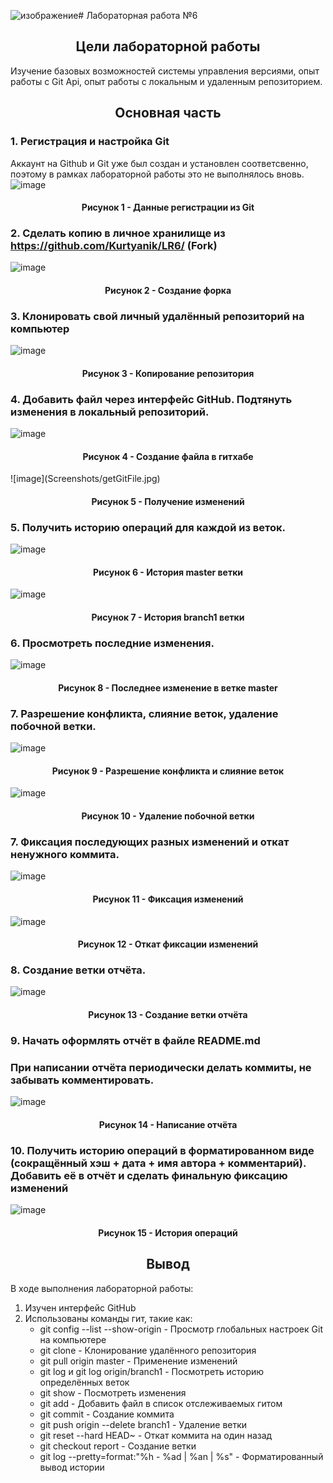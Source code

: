 ![изображение](https://github.com/mazlike/LR6/assets/95984075/83751bcf-f48e-49ad-baad-d9b6a2dc49bc)# Лабораторная работа №6

<h2 align="center"> Цели лабораторной работы</h2>
Изучение базовых возможностей системы
управления версиями, опыт работы с Git Api, опыт работы с локальным и
удаленным репозиторием.

<h2 align="center"> Основная часть</h2>

### 1. Регистрация и настройка  Git
Аккаунт на Github и Git уже был создан и установлен соответсвенно, поэтому в рамках лабораторной работы это не выполнялось вновь.
![image](Screenshots/registration.png)
<h4 align="center">Рисунок 1 - Данные регистрации из Git</h4>

### 2. Сделать копию в личное хранилище из https://github.com/Kurtyanik/LR6/ (Fork)

![image](Screenshots/createFork.png)
<h4 align="center">Рисунок 2 - Создание форка</h4>

### 3. Клонировать свой личный удалённый репозиторий на компьютер

![image](Screenshots/gitClone.png)
<h4 align="center">Рисунок 3 - Копирование репозитория</h4>

### 4. Добавить файл через интерфейс GitHub. Подтянуть изменения в локальный репозиторий.

![image](Screenshots/createFileGit.jpg)
<h4 align="center">Рисунок 4 - Создание файла в гитхабе</h4>
![image](Screenshots/getGitFile.jpg)
<h4 align="center">Рисунок 5 - Получение изменений</h4>

### 5. Получить историю операций для каждой из веток.

![image](Screenshots/checkMaster.jpg)
<h4 align="center">Рисунок 6 - История master ветки</h4>

![image](Screenshots/checkBranch1.jpg)
<h4 align="center">Рисунок 7 - История branch1 ветки</h4>

### 6. Просмотреть последние изменения.

![image](Screenshots/checkGitFileCommit.png)
<h4 align="center">Рисунок 8 - Последнее изменение в ветке master</h4>

### 7. Разрешение конфликта, слияние веток, удаление побочной ветки.

![image](Screenshots/noConflict.png)
<h4 align="center">Рисунок 9 - Разрешение конфликта и слияние веток</h4>

![image](Screenshots/deleteBranch.png)
<h4 align="center">Рисунок 10 - Удаление побочной ветки</h4>

### 7. Фиксация последующих разных изменений и откат ненужного коммита.

![image](Screenshots/diffrentCommits.png)
<h4 align="center">Рисунок 11 - Фиксация изменений</h4>

![image](Screenshots/otkatCommit.png)
<h4 align="center">Рисунок 12 - Откат фиксации изменений</h4>

### 8. Создание ветки отчёта.

![image](Screenshots/toReport.png)
<h4 align="center">Рисунок 13 - Создание ветки отчёта</h4>

### 9. Начать оформлять отчёт в файле README.md 
### При написании отчёта периодически делать коммиты, не забывать комментировать.

![image]()
<h4 align="center">Рисунок 14 - Написание отчёта</h4>

### 10. Получить историю операций в форматированном виде (сокращённый хэш + дата + имя автора + комментарий). Добавить её в отчёт и сделать финальную фиксацию изменений

![image](https://github.com/mazlike/LR6/assets/95984075/e4b1bb27-73d9-4316-aa4d-f3035e4c891a)
<h4 align="center">Рисунок 15 - История операций</h4>

<h2 align="center"> Вывод </h2>
В ходе выполнения лабораторной работы:

1. Изучен интерфейс GitHub
2. Использованы команды гит, такие как:
   - git config --list --show-origin - Просмотр глобальных настроек Git на компьютере 
   - git clone - Клонирование удалённого репозитория 
   - git pull origin master - Применение изменений  
   - git log и git log origin/branch1 - Посмотреть историю определённых веток 
   - git show - Посмотреть изменения 
   - git add - Добавить файл в список отслеживаемых гитом  
   - git commit - Создание коммита  
   - git push origin --delete branch1 - Удаление ветки  
   - git reset --hard HEAD~ - Откат коммита на один назад
   - git checkout report - Создание ветки  
   - git log --pretty=format:"%h - %ad | %an | %s" - Форматированный вывод истории  
